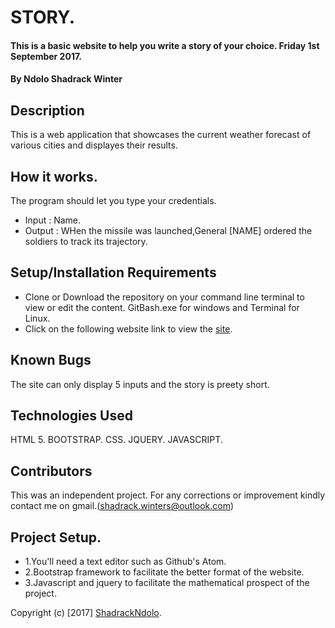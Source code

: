 # STORY.

#### This is a basic website to help you write a story of  your choice. Friday 1st September 2017.

#### By **Ndolo Shadrack Winter**

## Description
This is a web application that showcases the current weather forecast of various cities and displayes their results.

## How it works.
The program should let you type your credentials.
- Input : Name.
- Output : WHen the missile was launched,General [NAME] ordered the soldiers to track its trajectory.

## Setup/Installation Requirements

* Clone or Download the repository on your command line terminal to view or edit the content. GitBash.exe for windows and Terminal for Linux.
* Click on the following website link to view the [site](https://shadrackndolo.github.io/Weather-Channel/).


## Known Bugs

The site can only display 5 inputs and the story is preety short.

## Technologies Used

HTML 5.
BOOTSTRAP.
CSS.
JQUERY.
JAVASCRIPT.

## Contributors
This was an independent project. For any corrections or improvement kindly contact me on gmail.(shadrack.winters@outlook.com)

## Project Setup.
* 1.You'll need a text editor such as Github's Atom. 
* 2.Bootstrap framework to facilitate the better format of the website. 
* 3.Javascript and jquery to facilitate the mathematical prospect of the project.

Copyright (c) [2017] [ShadrackNdolo](https://ShadrackNdolo.github.io/).
